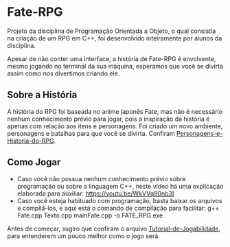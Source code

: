 # Fate-RPG
Projeto da disciplina de Programação Orientada a Objeto, o qual consistia na criação de um RPG em C++, foi desenvolvido inteiramente por alunos da disciplina.

Apesar de não conter uma interface, a história de Fate-RPG é envolvente, mesmo jogando no terminal da sua máquina, esperamos que você se divirta assim como nos divertimos criando ele.

## Sobre a História
A história do RPG foi baseada no anime japonês Fate, mas não é necessário nenhum conhecimento prévio para jogar, pois a inspiração da história é apenas com relação aos itens e personagens. Foi criado um novo ambiente, personagens e batalhas para que você se divirta.
Confiram [Personagens-e-Historia-do-RPG](https://github.com/renatomneto/Fate-RPG/blob/main/Personagens-e-Historia-do-RPG.pdf).

## Como Jogar
* Caso você não possua nenhum conhecimento prévio sobre programação ou sobre a linguagem C++, neste vídeo há uma explicação elaborada para auxiliar: <https://youtu.be/WkVVq90nb3I> 
* Caso você esteja habituado com programação, basta baixar os arquivos e compilá-los, e aqui está o comando de compilação para facilitar: g++ Fate.cpp Texto.cpp mainFate.cpp -o FATE_RPG.exe

Antes de começar, sugiro que confiram o arquivo [Tutorial-de-Jogabilidade](https://github.com/renatomneto/Fate-RPG/blob/main/Tutorial-de-Jogabilidade.txt), para entenderem um pouco melhor como o jogo será.
